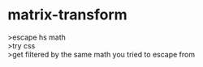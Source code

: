 # matrix-transform
\>escape hs math<br>
\>try css<br>
\>get filtered by the same math you tried to escape from
